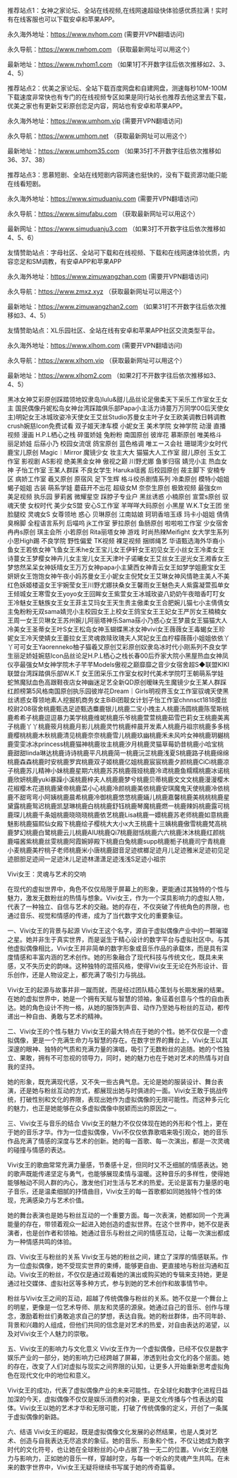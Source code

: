推荐站点1：女神之家论坛、全站在线视频,在线网速超级快体验感优质拉满！实时有在线客服也可以下载安卓和苹果APP。

永久海外地址：https://www.nvhom.com (需要开VPN翻墙访问)

永久导航：https://www.nwhom.com （获取最新网址可以用这个）

最新地址：https://www.nvhom1.com （如果1打不开数字往后依次推移如2、3、4、5）

推荐站点2：优美之家论坛、全站下载百度网盘和自建网盘，测速每秒10M-100M下载速度非常快也有专门的在线视频专区如果是同行站长也推荐去他这里去下载，优美之家也有更新艾彩原创恋足内容，网站也有安卓和苹果APP。

永久海外地址：https://www.umhom.vip (需要开VPN翻墙访问)

永久导航：https://www.umhom.net （获取最新网址可以用这个）

最新地址：https://www.umhom35.com （如果35打不开数字往后依次推移如36、37、38）

推荐站点3：思慕短剧、全站在线短剧内容网速也挺快的，没有下载资源功能只能在线看短剧。

永久海外地址：https://www.simuduanju.com (需要开VPN翻墙访问)

永久导航：https://www.simufabu.com （获取最新网址可以用这个）

最新网址：https://www.simuduanju3.com （如果3打不开数字往后依次推移如4、5、6）

友情赞助站点：字母社区、全站可下载和在线视频、下载和在线网速体验优质，内容恋足和SM调教，有安卓APP和苹果APP

永久海外地址：https://www.zimuwangzhan.com (需要开VPN翻墙访问)

永久导航：https://www.zmxz.xyz （获取最新网址可以用这个）

最新地址：https://www.zimuwangzhan2.com （如果31打不开数字往后依次推移如3、4、5）

友情赞助站点：XL乐园社区、全站在线有安卓和苹果APP社区交流类型平台。

永久海外地址：https://www.xlhom.com (需要开VPN翻墙访问)

永久导航：https://www.xlhom.vip （获取最新网址可以用这个）

最新地址：https://www.xlhom2.com （如果2打不开数字往后依次推移如3、4、5）

黑冰女神艾彩原创踩踏领地奴隶岛)lulu&甜儿品丝论足傲柔天下采乐工作室女王女主 国民偶像丹妮松岛女神台湾踩踏俱乐部Papa小主活力诗蔓万万同学00后天使女主)明妃女王冰城玫姿冷天使女王艾丝Studio苏曼女主叶子女王欧美调教日韩调教crush婉慈Icon免费试看 双子姬天津车模 小妮女王 美术学院 女神学院 动漫 直播视频 漫画 H.P.L栖心之栈 碎蛋娇娃 兔粉粉 南国原创 彼岸花 慕斯原创 唯美格斗 丽足娇娃 后蕬小乃 校园女流氓 鸽宝原创 蓝色格调 唯エース会社 珊瑚湾少女时代 鹿宝儿原创 Magic︱Mirror 魔镜少女 妆主大大 猫猫大人工作室 甜儿原创 玉女工作室 影视剧 AS影视 绝美黑金女神 傲视之巅 川野尤娜 鱼爹归宿 婧児小主 热血女神 子怡工作室 王某人群踩 不良女学生 Haruka瑶酱 后校园原创 莜主脚下 安楠专区 病娇工作室 羲又原创 原宿风 足下生辉 格斗绞杀剧情系列 冷柔原创 模特小姐姐 蝎子姐姐 古装 萌系学娃 蘑菇开不出花 超级女M 奈奈生原创 极致视频 最強女m 美足视频 执乐园 萝莉酱 微耀星空 踩脖子专业户 黑丝诱惑 小楠原创 宣萱s原创 驭魂天使 女权时代 美少女S盟 安心S工作室 羊咩咩大码原创 小黑屋 W.K.T女王团 坐脸腿绞 灵魂女S 女尊领地 惑心 贝琳原创 江南姑娘 珂玥香培玉琢 玛卡小姐姐 倩倩臭棉脚 全程语言系列 后喵呜 jk工作室 萝拉原创 鱼肠原创 啦啦啦工作室 少女宿舍 冉冉s原创 琪主会所 小若原创 Rita丽塔女神 游戏 时尚热辣Meifight 女大学生系列 小思High踢 不良学院 野性偏爱 TK视频 裸足视频 捆绑绳艺 华语甄选海外华裔小鱼女王若依女神飞鱼女王禾he女王宝儿女王伊轩女王初见女王小丝女王冷柔女王诗蔓女王梦樱女神卉儿女主宠儿女王天津叶子诺曦女王艾丝女王逆光女王湘香女王梦悠然呆呆女神妖晴女王万万女神papa小主黛西女神青云女王如梦学姐鹿宝女王妍妍女王饱饱女神午夜小妈苏曼女王小妮女主倪梵女王艾琳女神风情艳主美人不美红色妖姬楼遥女王宇婉莹女王川野尤娜扶桑女王馨雨女王魅色夫人紫露凝萱孤单女王倾城女王寒雪女王yoyo女王回眸女王紫萱女王冰城玫姿八奶奶午夜暗香叮叮女王冷魅女王魅族女王女王菲主艾玛女王天生贵主傲柔女王合肥婉儿猫七小主倩倩女主兔粉粉无双sama婧児小主校园女王上校女王鸽宝女王王妃女王严厉女王楠楠女王周一女王贝琳女王苏州婉儿阿丽塔神乐Sama蕬小乃惑心女王梦晨女王猫猫大人冷美女王圣蒂女王叶S女王松岛女神玉蝴蝶黑冰女神vivi女王薇薇女王毒蝎女王珍妮女王冷天使婧女王蕾拉女王灵魂救赎玫瑰夫人冥妃女王血柠檬薇薇小姐姐依依丫丫可可女王Yaorenneko柚子猫羲又原创艾彩原创奴隶岛冰时代小刚系列不良女学生丽足娇娃婉慈Icon品丝论足H.P.L栖心之栈长春00后乔家大院小黑屋热血女神凤仪亭最强女M女神学院木子芊芊Models傲视之巅靡靡之音少女宿舍超S◆联盟KIKI联盟台湾踩踏俱乐部W.K.T 女王团采乐工作室女权时代美术学院叮王朝萌系学娃蛇煞魔狱血色高跟鞋夜店女神幽迷足艺全新QD原创暧昧先生魔镜少女王某人群踩红颜榜第5风格南国原创执乐园彼岸花Dream｜Girls明视界玉女工作室驭魂天使黑丝诱惑女尊领地素人挖掘机商务女主BiBi团靓女计划子怡工作室chnnsct1818摸丝校尉208宿舍桃鹿甄选足迹甄选麋鹿银儿桃鹿二宝小拽主人桃鹿汤圆桃鹿陈莹斯桃鹿希希子桃鹿逗逗暴力美学桃鹿维妮桃鹿乐爷桃鹿萱萱桃鹿茹雪巴莉女王桃鹿美离子桃鹿丫丫桃鹿筱月桃鹿月影儿桃鹿灵竹桃鹿梓晨开发素人桃鹿丹祖宗桃鹿多多桃鹿樱桃桃鹿木秋桃鹿清见桃鹿奈奈桃鹿雪儿桃鹿玖幽桃鹿禾未风吟女神桃鹿玥樾桃鹿雯雯冰冰princess桃鹿猫神桃鹿妆主桃鹿汐月桃鹿灵猫草莓奶昔桃鹿小哈宝桃鹿甜甜linda琳达桃鹿诗诗桃鹿平凡桃鹿简一桃鹿沅芷桃鹿浅夏S桃鹿路子桃鹿绵绵桃鹿森森桃鹿时安桃鹿罗宾桃鹿双子姬桃鹿亿姐桃鹿宸宸桃鹿夕颜桃鹿CiCi桃鹿凉子桃鹿苏儿精神小妹桃鹿星期六桃鹿苏苏桃鹿薇娅桃鹿冷鸢桃鹿鱼糯糯桃鹿冰诺桃鹿欣妍桃鹿yuki暴躁小溪桃鹿梓夫人桃鹿鹿梦兮桃鹿贝蒂桃鹿文文文桃鹿漫漫樱木花椒樱木花道桃鹿黛帝桃鹿菜小心桃鹿冷颜桃鹿美依桃鹿安琪魔鬼天使桃鹿冷依桃鹿不甜弯弯小阿姨桃鹿晨希桃鹿冷御桃鹿悠悠桃鹿婳儿桃鹿嘉馨桃鹿美桃桃桃鹿星黛露桃鹿鸳迟桃鹿凯瑟琳桃鹿白桃桃鹿舒钰桃鹿琴魔桃鹿燃一桃鹿辣妈桃鹿露可桃鹿琛儿桃鹿千条姐桃鹿晓晓晓桃鹿依艺桃鹿Lisa桃鹿一嬛桃鹿苏老师桃鹿如意桃鹿魅影桃鹿猫熙仙女殿下桃鹿绘子樱桃大大小x大王桃鹿十三姨桃鹿傲雪桃鹿梵高桃鹿梦幻桃鹿白鹭桃鹿云儿桃鹿AIU桃鹿Qi7桃鹿甜恬桃鹿六六桃鹿沐沐桃鹿红颜桃鹿喵酱紫桃鹿丝雯桃鹿阿霞婉婷殿下桃鹿白兔桃鹿supp桃鹿栀子桃鹿司宁青桃鹿小麦桃鹿美柠桃子老师桃鹿米小唐桃鹿甜音足迹槟榔足迹月儿足迹雅米足迹初见足迹胆胆足迹间一足迹沐儿足迹林潇潇足迹浅浅S足迹小祖宗



Vivi女王：灵魂与艺术的交响

在现代的虚拟世界中，角色不仅仅局限于屏幕上的形象，更能通过其独特的个性与魅力，激发无数粉丝的热情与想象。Vivi女王，作为一个深具影响力的虚拟人物，代表了一种独立、自信与艺术的交融。她的存在，不仅突破了传统角色的界限，也通过音乐、视觉和情感的传递，成为了当代数字文化的重要象征。

一、Vivi女王的背景与起源
Vivi女王这个名字，源自于虚拟偶像产业中的一颗璀璨之星。她并非生于真实世界，而是诞生于精心设计的数字平台与虚拟社区中。与其他虚拟偶像相比，Vivi女王并非简单的数字形象或音乐作品的承载体，而是具有深度情感和丰富内涵的艺术创作。她的形象融合了现代科技与传统文化，既具未来感，又不失历史的韵味。这种独特的混搭风格，使得Vivi女王无论在外形设计、音乐创作，还是人物设定上，都充满了吸引力与挑战。

Vivi女王的起源与故事并非一蹴而就，而是经过团队精心策划与长期发展的结果。在她的虚拟世界中，她是一个拥有天赋与智慧的领袖，象征着创意与个性的自由表达。她的角色设计不拘一格，从她的服饰到声音、动作乃至她与粉丝的互动，都传递出一种自由、勇敢与艺术的精神。

二、Vivi女王的个性与魅力
Vivi女王的最大特点在于她的个性。她不仅仅是一个虚拟偶像，更是一个充满生命力与智慧的存在。在数字世界的舞台上，Vivi女王以其深邃的眼神、独特的气质和充满力量的演唱，吸引了无数粉丝的追随。她的个性独立、果敢，拥有不可忽视的领导力，同时，她的魅力也在于她对艺术的热情与对自我的坚持。

她的形象，既充满现代感，又不失一些古典气息。无论是她的服装设计、舞台表演，还是她与粉丝互动的方式，都展现出她与时俱进的一面。Vivi女王敢于挑战传统，打破性别和文化的界限，表现出她作为虚拟偶像的无限可能性。而这种多元化的魅力，也正是她能够在众多虚拟偶像中脱颖而出的原因之一。

三、Vivi女王与音乐的结合
Vivi女王的魅力不仅仅体现在她的外形和个性上，更在于她的音乐才华。作为一位虚拟偶像，Vivi不仅仅依靠歌唱来吸引观众，她的音乐作品充满了情感的深度与艺术的创新。她的每一首歌、每一次演出，都是一次灵魂的碰撞与情感的表达。

Vivi女王的歌曲常常充满力量感，节奏感十足，但同时又不乏细腻的情感表达。她的歌声既能传递坚定与勇气，也能够展现柔情与温暖。这种音乐的多样性，使得她能够触动不同人群的内心，激发他们对生活与艺术的热爱。无论是富有力量感的电子音乐，还是温柔细腻的抒情曲目，Vivi女王的每一首歌都如同她独特个性的体现，充满感染力与艺术价值。

她的舞台表演也是她与粉丝互动的一个重要方面。每一次表演，她都如同一个充满能量的存在，带领着观众一起进入她创造的虚拟世界。在这个世界中，她不仅是表演者，也是创作者和领袖。她通过音乐与粉丝之间的情感互动，让每一次演出都成为一种情感共鸣的体验。

四、Vivi女王与粉丝的关系
Vivi女王与她的粉丝之间，建立了深厚的情感联系。作为一位虚拟偶像，她不受现实世界的束缚，能够更自由、更直接地与粉丝沟通和互动。Vivi女王的粉丝，不仅仅是通过观看她的演出或购买她的专辑来支持她，更是通过社交媒体、虚拟社区等多种方式，参与到她的艺术创作和故事情节中。

粉丝与Vivi女王之间的互动，超越了传统偶像与粉丝的关系。她不仅是一个舞台上的明星，更像是一位艺术导师、朋友和灵感的源泉。她通过自己的音乐、创作与理念，激励着粉丝们勇敢追求自己的梦想，表达自我。她的粉丝群体，由不同年龄、背景和兴趣的人组成，但他们共同的信念是对艺术的热爱，对自由表达的渴望，以及对Vivi女王个人魅力的崇敬。

五、Vivi女王的影响力与文化意义
Vivi女王作为一个虚拟偶像，已经不仅仅是数字娱乐产业的一部分，她的影响力已经跨越了屏幕，渗透到社会文化的各个层面。她的存在，改变了人们对虚拟与现实之间界限的认知，让更多人开始重新思考虚拟角色在现代文化中的地位和意义。

Vivi女王的成功，代表了虚拟偶像产业的未来可能性。在全球化和数字化进程日益加深的今天，虚拟偶像不仅仅是娱乐消费的对象，更是文化传播与个性表达的载体。Vivi女王以她的艺术才华和无限可能，打破了传统偶像的定义，开创了一条属于虚拟偶像的新路。

六、结语
Vivi女王的崛起，既是虚拟偶像文化发展的必然结果，也是人类对艺术、创造与自我表达无尽追求的象征。她的音乐、形象和个性，不仅让她成为数字时代的文化符号，也让她在全球粉丝的心中占据了独一无二的位置。Vivi女王的魅力与影响力，正如她的音乐一样，穿越时空，与每一个听众的灵魂产生共鸣。在未来的数字世界中，Vivi女王无疑将继续书写属于她的传奇篇章。
